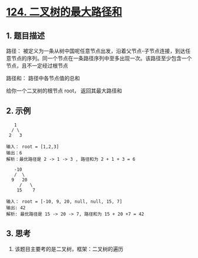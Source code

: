 # [124. 二叉树的最大路径和](https://leetcode.cn/problems/binary-tree-maximum-path-sum/)

## 1. 题目描述
路径： 被定义为一条从树中国呢任意节点出发，沿着父节点-子节点连接，到达任意节点的序列。同一个节点在一条路径序列中至多出现一次。该路径至少包含一个节点，且不一定经过根节点

路径和： 路径中各节点值的总和

给你一个二叉树的根节点 root， 返回其最大路径和


## 2. 示例
```
   1
  / \
 2   3

输入： root = [1,2,3]
输出：6
解析：最优路径是 2 -> 1 -> 3 , 路径和为 2 + 1 + 3 = 6
```
```
   -10
   /  \
  9   20
     /   \
    15    7
    
输入： root = [-10, 9, 20, null, null, 15, 7] 
输出: 42
解析: 最优路径是 15 -> 20 -> 7, 路径和为 15 + 20 +7 = 42 
```

## 3. 思考
1. 该题目主要考的是二叉树，框架：二叉树的遍历